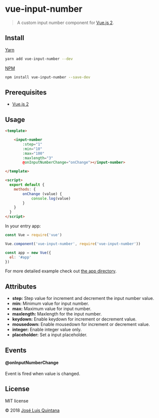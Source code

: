 # vue-input-number

> A custom input number component for [Vue.js 2](https://vuejs.org/).

## Install

[Yarn](https://yarnpkg.com/lang/en/)

```sh
yarn add vue-input-number --dev
```

[NPM](https://www.npmjs.com/)
```sh
npm install vue-input-number --save-dev
```

## Prerequisites

- [Vue.js 2](https://vuejs.org/)

## Usage

```html
<template>

    <input-number
        :step="1"
        :min="10"
        :max="100"
        :maxlength="3"
        @onInputNumberChange="onChange"></input-number>

</template>

<script>
  export default {
    methods: {
        onChange (value) {
            console.log(value)
        }
    }
  }
</script>
```

In your entry app:

```js
const Vue = require('vue')

Vue.component('vue-input-number', require('vue-input-number'))

const app = new Vue({
  el: '#app'
})
```

For more detailed example check out [the app directory](./app).

## Attributes

- __step:__ Step value for increment and decrement the input number value.
- __min:__ Minimum value for input number.
- __max:__ Maximum value for input number.
- __maxlength:__ Maxlength for the input number.
- __keydown:__ Enable keydown for increment or decrement value.
- __mousedown:__ Enable mousedown for increment or decrement value.
- __integer:__ Enable integer value only.
- __placeholder:__ Set a input placeholder.

## Events

#### @onInputNumberChange

Event is fired when value is changed.

## License
MIT license

© 2018 [José Luis Quintana](https://git.io/joseluisq)
